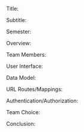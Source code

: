 Title:


Subtitle:


Semester:


Overview:


Team Members:


User Interface:


Data Model:


URL Routes/Mappings:


Authentication/Authorization:


Team Choice:


Conclusion:



